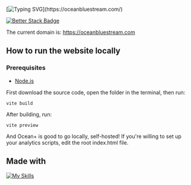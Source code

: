 [![Typing SVG](https://readme-typing-svg.demolab.com?font=Jetbrains+Mono&size=30&pause=1300&color=4FB4F7&width=1000&lines=Ocean+Plus;The+website+for+Vyond+%26+GoAnimate+Movies!;Watch+Vyond+%26+GoAnimate+Shorts+For+Free!;100%25+Free%2C+No+credit+card+needed.;Unlimited+watching+time+of+your+favorite+content!;The+website+code+is+Open+Sourced%2C+hosted+on+GitHub!)](https://oceanbluestream.com/)

[![Better Stack Badge](https://uptime.betterstack.com/status-badges/v3/monitor/1lozq.svg)](https://status.oceanbluestream.com/)

The current domain is: https://oceanbluestream.com

## How to run the website locally

### Prerequisites

* [Node.js](https://nodejs.org/en)

First download the source code, open the folder in the terminal, then run:

```
vite build
```

After building, run:

```
vite preview
```

And Ocean+ is good to go locally, self-hosted!
If you're willing to set up your analytics scripts, edit the root index.html file.

## Made with

[![My Skills](https://skillicons.dev/icons?i=typescript,react,vite,tailwind,webstorm,netlify&perline=3)](https://oceanbluestream.com)